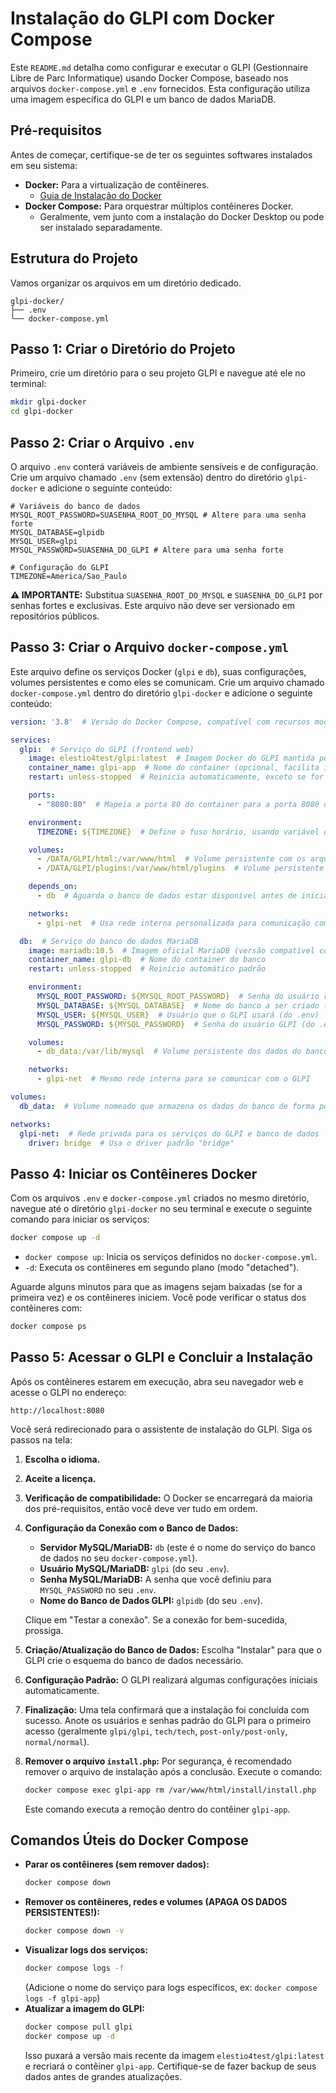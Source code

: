 # Instalação do GLPI com Docker Compose

Este `README.md` detalha como configurar e executar o GLPI (Gestionnaire Libre de Parc Informatique) usando Docker Compose, baseado nos arquivos `docker-compose.yml` e `.env` fornecidos. Esta configuração utiliza uma imagem específica do GLPI e um banco de dados MariaDB.

## Pré-requisitos

Antes de começar, certifique-se de ter os seguintes softwares instalados em seu sistema:

* **Docker:** Para a virtualização de contêineres.
    * [Guia de Instalação do Docker](https://docs.docker.com/get-docker/)
* **Docker Compose:** Para orquestrar múltiplos contêineres Docker.
    * Geralmente, vem junto com a instalação do Docker Desktop ou pode ser instalado separadamente.

## Estrutura do Projeto

Vamos organizar os arquivos em um diretório dedicado.

```
glpi-docker/
├── .env
└── docker-compose.yml
```

## Passo 1: Criar o Diretório do Projeto

Primeiro, crie um diretório para o seu projeto GLPI e navegue até ele no terminal:

```bash
mkdir glpi-docker
cd glpi-docker
```

## Passo 2: Criar o Arquivo `.env`

O arquivo `.env` conterá variáveis de ambiente sensíveis e de configuração. Crie um arquivo chamado `.env` (sem extensão) dentro do diretório `glpi-docker` e adicione o seguinte conteúdo:

```env
# Variáveis do banco de dados
MYSQL_ROOT_PASSWORD=SUASENHA_ROOT_DO_MYSQL # Altere para uma senha forte
MYSQL_DATABASE=glpidb
MYSQL_USER=glpi
MYSQL_PASSWORD=SUASENHA_DO_GLPI # Altere para uma senha forte

# Configuração do GLPI
TIMEZONE=America/Sao_Paulo
```

**⚠️ IMPORTANTE:** Substitua `SUASENHA_ROOT_DO_MYSQL` e `SUASENHA_DO_GLPI` por senhas fortes e exclusivas. Este arquivo não deve ser versionado em repositórios públicos.

## Passo 3: Criar o Arquivo `docker-compose.yml`

Este arquivo define os serviços Docker (`glpi` e `db`), suas configurações, volumes persistentes e como eles se comunicam. Crie um arquivo chamado `docker-compose.yml` dentro do diretório `glpi-docker` e adicione o seguinte conteúdo:

```yaml
version: '3.8'  # Versão do Docker Compose, compatível com recursos modernos

services:
  glpi:  # Serviço do GLPI (frontend web)
    image: elestio4test/glpi:latest  # Imagem Docker do GLPI mantida pela Elestio
    container_name: glpi-app  # Nome do container (opcional, facilita identificar no Docker)
    restart: unless-stopped  # Reinicia automaticamente, exceto se for parado manualmente

    ports:
      - "8080:80"  # Mapeia a porta 80 do container para a porta 8080 do host (acesso via navegador)

    environment:
      TIMEZONE: ${TIMEZONE}  # Define o fuso horário, usando variável do arquivo .env

    volumes:
      - /DATA/GLPI/html:/var/www/html  # Volume persistente com os arquivos da aplicação
      - /DATA/GLPI/plugins:/var/www/html/plugins  # Volume persistente apenas para plugins

    depends_on:
      - db  # Aguarda o banco de dados estar disponível antes de iniciar o GLPI

    networks:
      - glpi-net  # Usa rede interna personalizada para comunicação com o banco de dados

  db:  # Serviço do banco de dados MariaDB
    image: mariadb:10.5  # Imagem oficial MariaDB (versão compatível com GLPI)
    container_name: glpi-db  # Nome do container do banco
    restart: unless-stopped  # Reinício automático padrão

    environment:
      MYSQL_ROOT_PASSWORD: ${MYSQL_ROOT_PASSWORD}  # Senha do usuário root (do .env)
      MYSQL_DATABASE: ${MYSQL_DATABASE}  # Nome do banco a ser criado (do .env)
      MYSQL_USER: ${MYSQL_USER}  # Usuário que o GLPI usará (do .env)
      MYSQL_PASSWORD: ${MYSQL_PASSWORD}  # Senha do usuário GLPI (do .env)

    volumes:
      - db_data:/var/lib/mysql  # Volume persistente dos dados do banco

    networks:
      - glpi-net  # Mesmo rede interna para se comunicar com o GLPI

volumes:
  db_data:  # Volume nomeado que armazena os dados do banco de forma persistente

networks:
  glpi-net:  # Rede privada para os serviços do GLPI e banco de dados
    driver: bridge  # Usa o driver padrão "bridge"
```

## Passo 4: Iniciar os Contêineres Docker

Com os arquivos `.env` e `docker-compose.yml` criados no mesmo diretório, navegue até o diretório `glpi-docker` no seu terminal e execute o seguinte comando para iniciar os serviços:

```bash
docker compose up -d
```

* `docker compose up`: Inicia os serviços definidos no `docker-compose.yml`.
* `-d`: Executa os contêineres em segundo plano (modo "detached").

Aguarde alguns minutos para que as imagens sejam baixadas (se for a primeira vez) e os contêineres iniciem. Você pode verificar o status dos contêineres com:

```bash
docker compose ps
```

## Passo 5: Acessar o GLPI e Concluir a Instalação

Após os contêineres estarem em execução, abra seu navegador web e acesse o GLPI no endereço:

```
http://localhost:8080
```

Você será redirecionado para o assistente de instalação do GLPI. Siga os passos na tela:

1.  **Escolha o idioma.**
2.  **Aceite a licença.**
3.  **Verificação de compatibilidade:** O Docker se encarregará da maioria dos pré-requisitos, então você deve ver tudo em ordem.
4.  **Configuração da Conexão com o Banco de Dados:**
    * **Servidor MySQL/MariaDB:** `db` (este é o nome do serviço do banco de dados no seu `docker-compose.yml`).
    * **Usuário MySQL/MariaDB:** `glpi` (do seu `.env`).
    * **Senha MySQL/MariaDB:** A senha que você definiu para `MYSQL_PASSWORD` no seu `.env`.
    * **Nome do Banco de Dados GLPI:** `glpidb` (do seu `.env`).

    Clique em "Testar a conexão". Se a conexão for bem-sucedida, prossiga.
5.  **Criação/Atualização do Banco de Dados:** Escolha "Instalar" para que o GLPI crie o esquema do banco de dados necessário.
6.  **Configuração Padrão:** O GLPI realizará algumas configurações iniciais automaticamente.
7.  **Finalização:** Uma tela confirmará que a instalação foi concluída com sucesso. Anote os usuários e senhas padrão do GLPI para o primeiro acesso (geralmente `glpi/glpi`, `tech/tech`, `post-only/post-only`, `normal/normal`).
8.  **Remover o arquivo `install.php`:** Por segurança, é recomendado remover o arquivo de instalação após a conclusão. Execute o comando:

    ```bash
    docker compose exec glpi-app rm /var/www/html/install/install.php
    ```

    Este comando executa a remoção dentro do contêiner `glpi-app`.

## Comandos Úteis do Docker Compose

* **Parar os contêineres (sem remover dados):**
    ```bash
    docker compose down
    ```
* **Remover os contêineres, redes e volumes (APAGA OS DADOS PERSISTENTES!):**
    ```bash
    docker compose down -v
    ```
* **Visualizar logs dos serviços:**
    ```bash
    docker compose logs -f
    ```
    (Adicione o nome do serviço para logs específicos, ex: `docker compose logs -f glpi-app`)
* **Atualizar a imagem do GLPI:**
    ```bash
    docker compose pull glpi
    docker compose up -d
    ```
    Isso puxará a versão mais recente da imagem `elestio4test/glpi:latest` e recriará o contêiner `glpi-app`. Certifique-se de fazer backup de seus dados antes de grandes atualizações.
